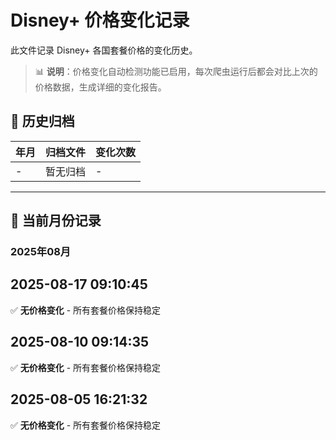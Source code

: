 # Disney+ 价格变化记录

此文件记录 Disney+ 各国套餐价格的变化历史。

> 📊 **说明**：价格变化自动检测功能已启用，每次爬虫运行后都会对比上次的价格数据，生成详细的变化报告。

## 📁 历史归档

| 年月 | 归档文件 | 变化次数 |
|------|----------|----------|
| - | 暂无归档 | - |

---

## 📅 当前月份记录

### 2025年08月

## 2025-08-17 09:10:45

✅ **无价格变化** - 所有套餐价格保持稳定



## 2025-08-10 09:14:35

✅ **无价格变化** - 所有套餐价格保持稳定



## 2025-08-05 16:21:32

✅ **无价格变化** - 所有套餐价格保持稳定



